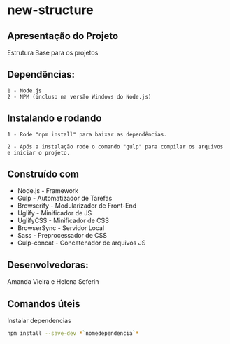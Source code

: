# new-structure

## Apresentação do Projeto

Estrutura Base para os projetos

<!-- ## TODO:

- [x] Compilar e concatenar ```*.SCSS ``` para ```.CSS```;
- [x] Minificar os arquivos ```.CSS``` encontrados.;
- [x] Compilar e concatenar ```*.JS ``` para ```.JS```;
- [x] Minificar os arquivos ```.JS``` encontrados.;
- [x] Criar o ```REV``` para ```.CSS``` e ```.JS```;
- [ ] Criar tarefa de Build
- [ ] Minificar ```.HTML```
- [ ] Minificar Imagens -->

## Dependências:

```
1 - Node.js
2 - NPM (incluso na versão Windows do Node.js)
```

## Instalando e rodando

```
1 - Rode "npm install" para baixar as dependências.

2 - Após a instalação rode o comando "gulp" para compilar os arquivos e iniciar o projeto.

```

## Construído com

* Node.js - Framework
* Gulp - Automatizador de Tarefas
* Browserify - Modularizador de Front-End
* Uglify - Minificador de JS
* UglifyCSS - Minificador de CSS
* BrowserSync - Servidor Local
* Sass - Preprocessador de CSS
* Gulp-concat - Concatenador de arquivos JS

## Desenvolvedoras:

Amanda Vieira e Helena Seferin


## Comandos úteis

Instalar dependencias
```sh
npm install --save-dev *`nomedependencia`*
```

